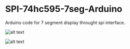 # SPI-74hc595-7seg-Arduino
Arduino code for 7 segment display throught spi interface. 


![alt text](https://cdn.instructables.com/F7F/0M65/I85QTK47/F7F0M65I85QTK47.LARGE.jpg)


![alt text](https://i.imgur.com/f0kupqU.png)
